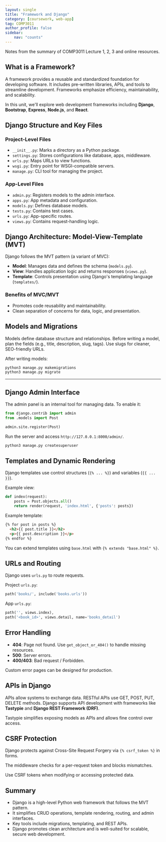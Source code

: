 ```yaml
---
layout: single
title: "Framework and Django"
category: [coursework, web-app]
tag: COMP3011
author_profile: false
sidebar:
    nav: "counts"
---
```


Notes from the summary of COMP3011 Lecture 1, 2, 3 and online resources.

## What is a Framework?  
A framework provides a reusable and standardized foundation for developing software.
It includes pre-written libraries, APIs, and tools to streamline development.
Frameworks emphasize efficiency, maintainability, and scalability.

In this unit, we'll explore web development frameworks including **Django**, **Bootstrap**, **Express**, **Node.js**, and **React**.


## Django Structure and Key Files

### Project-Level Files

- `__init__.py`: Marks a directory as a Python package.
- `settings.py`: Stores configurations like database, apps, middleware.
- `urls.py`: Maps URLs to view functions.
- `wsgi.py`: Entry point for WSGI-compatible servers.
- `manage.py`: CLI tool for managing the project.

### App-Level Files

- `admin.py`: Registers models to the admin interface.
- `apps.py`: App metadata and configuration.
- `models.py`: Defines database models.
- `tests.py`: Contains test cases.
- `urls.py`: App-specific routes.
- `views.py`: Contains request-handling logic.


## Django Architecture: Model-View-Template (MVT)

Django follows the MVT pattern (a variant of MVC):

- **Model**: Manages data and defines the schema (`models.py`).
- **View**: Handles application logic and returns responses (`views.py`).
- **Template**: Controls presentation using Django's templating language (`templates/`).

### Benefits of MVC/MVT

- Promotes code reusability and maintainability.
- Clean separation of concerns for data, logic, and presentation.


## Models and Migrations

Models define database structure and relationships. Before writing a model, plan the fields (e.g., title, description, slug, tags). Use slugs for cleaner, SEO-friendly URLs.

After writing models:

```bash
python3 manage.py makemigrations
python3 manage.py migrate
```

---

## Django Admin Interface

The admin panel is an internal tool for managing data. To enable it:

```python
from django.contrib import admin
from .models import Post

admin.site.register(Post)
```

Run the server and access `http://127.0.0.1:8000/admin/`.

```bash
python3 manage.py createsuperuser
```


## Templates and Dynamic Rendering

Django templates use control structures (`{% ... %}`) and variables (`{{ ... }}`).

Example view:

```python
def index(request):
    posts = Post.objects.all()
    return render(request, 'index.html', {'posts': posts})
```

Example template:

```html
{% for post in posts %}
  <h2>{{ post.title }}</h2>
  <p>{{ post.description }}</p>
{% endfor %}
```

You can extend templates using `base.html` with `{% extends "base.html" %}`.


## URLs and Routing

Django uses `urls.py` to route requests.

Project `urls.py`:

```python
path('books/', include('books.urls'))
```

App `urls.py`:

```python
path('', views.index),
path('<book_id>', views.detail, name='books_detail')
```


## Error Handling

- **404**: Page not found. Use `get_object_or_404()` to handle missing resources.
- **500**: Server errors.
- **400/403**: Bad request / Forbidden.

Custom error pages can be designed for production.


## APIs in Django

APIs allow systems to exchange data. RESTful APIs use GET, POST, PUT, DELETE methods. Django supports API development with frameworks like **Tastypie** and **Django REST Framework (DRF)**.

Tastypie simplifies exposing models as APIs and allows fine control over access.


## CSRF Protection

Django protects against Cross-Site Request Forgery via `{% csrf_token %}` in forms.

The middleware checks for a per-request token and blocks mismatches.

Use CSRF tokens when modifying or accessing protected data.


## Summary

- Django is a high-level Python web framework that follows the MVT pattern.
- It simplifies CRUD operations, template rendering, routing, and admin interfaces.
- Key tools include migrations, templating, and REST APIs.
- Django promotes clean architecture and is well-suited for scalable, secure web development.

